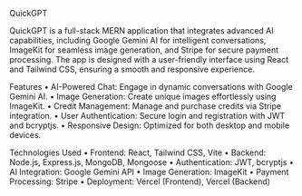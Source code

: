 QuickGPT

QuickGPT is a full-stack MERN application that integrates advanced AI capabilities, including Google Gemini AI for intelligent conversations, ImageKit for seamless image generation, and Stripe for secure payment processing. The app is designed with a user-friendly interface using React and Tailwind CSS, ensuring a smooth and responsive experience.

Features
	•	AI-Powered Chat: Engage in dynamic conversations with Google Gemini AI.
	•	Image Generation: Create unique images effortlessly using ImageKit.
	•	Credit Management: Manage and purchase credits via Stripe integration.
	•	User Authentication: Secure login and registration with JWT and bcryptjs.
	•	Responsive Design: Optimized for both desktop and mobile devices.

Technologies Used
	•	Frontend: React, Tailwind CSS, Vite
	•	Backend: Node.js, Express.js, MongoDB, Mongoose
	•	Authentication: JWT, bcryptjs
	•	AI Integration: Google Gemini API
	•	Image Generation: ImageKit
	•	Payment Processing: Stripe
	•	Deployment: Vercel (Frontend), Vercel (Backend)
